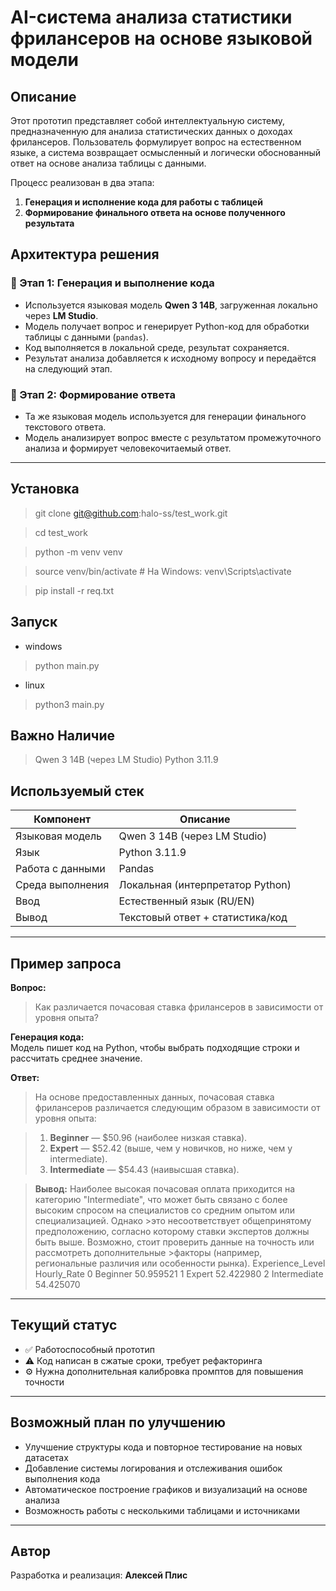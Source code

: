 # AI-система анализа статистики фрилансеров на основе языковой модели

## Описание

Этот прототип представляет собой интеллектуальную систему, предназначенную для анализа статистических данных о доходах фрилансеров. Пользователь формулирует вопрос на естественном языке, а система возвращает осмысленный и логически обоснованный ответ на основе анализа таблицы с данными.

Процесс реализован в два этапа:
1. **Генерация и исполнение кода для работы с таблицей**
2. **Формирование финального ответа на основе полученного результата**

## Архитектура решения

### 🔹 Этап 1: Генерация и выполнение кода

- Используется языковая модель **Qwen 3 14B**, загруженная локально через **LM Studio**.
- Модель получает вопрос и генерирует Python-код для обработки таблицы с данными (`pandas`).
- Код выполняется в локальной среде, результат сохраняется.
- Результат анализа добавляется к исходному вопросу и передаётся на следующий этап.

### 🔹 Этап 2: Формирование ответа

- Та же языковая модель используется для генерации финального текстового ответа.
- Модель анализирует вопрос вместе с результатом промежуточного анализа и формирует человекочитаемый ответ.

---

## Установка 
>git clone git@github.com:halo-ss/test_work.git

>cd test_work

>python -m venv venv

>source venv/bin/activate  # На Windows: venv\Scripts\activate

>pip install -r req.txt

## Запуск 
- windows
>python main.py
- linux 
>python3 main.py

## Важно Наличие
> Qwen 3 14B (через LM Studio) 
> Python 3.11.9  
## Используемый стек

| Компонент        | Описание                                 |
|------------------|-------------------------------------------|
| Языковая модель  | Qwen 3 14B (через LM Studio)              |
| Язык             | Python 3.11.9                             |
| Работа с данными | Pandas                                    |
| Среда выполнения | Локальная (интерпретатор Python)          |
| Ввод             | Естественный язык (RU/EN)                 |
| Вывод            | Текстовый ответ + статистика/код         |

---

## Пример запроса

**Вопрос:**  
> Как различается почасовая ставка фрилансеров в зависимости от уровня опыта?

**Генерация кода:**  
Модель пишет код на Python, чтобы выбрать подходящие строки и рассчитать среднее значение.

**Ответ:**  
> На основе предоставленных данных, почасовая ставка фрилансеров различается следующим образом в зависимости от уровня опыта:

>1. **Beginner** — $50.96 (наиболее низкая ставка).
>2. **Expert** — $52.42 (выше, чем у новичков, но ниже, чем у intermediate).
>3. **Intermediate** — $54.43 (наивысшая ставка).

>**Вывод:**
>Наиболее высокая почасовая оплата приходится на категорию "Intermediate", что может быть связано с более высоким спросом на специалистов со средним опытом или специализацией. Однако >это несоответствует общепринятому предположению, согласно которому ставки экспертов должны быть выше. Возможно, стоит проверить данные на точность или рассмотреть дополнительные >факторы (например, региональные различия или особенности рынка).
>  Experience_Level  Hourly_Rate
>0         Beginner    50.959521
>1           Expert    52.422980
>2     Intermediate    54.425070

---

## Текущий статус

- ✅ Работоспособный прототип
- ⚠️ Код написан в сжатые сроки, требует рефакторинга
- ⚙️ Нужна дополнительная калибровка промптов для повышения точности

---

## Возможный план по улучшению

- Улучшение структуры кода и повторное тестирование на новых датасетах
- Добавление системы логирования и отслеживания ошибок выполнения кода
- Автоматическое построение графиков и визуализаций на основе анализа
- Возможность работы с несколькими таблицами и источниками

---

## Автор

Разработка и реализация: **Алексей Плис**